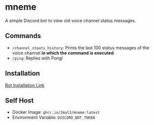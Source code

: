 # mneme

A simple Discord bot to view old voice channel status messages.

## Commands

- `/channel_stauts_history`: Prints the last 100 status messages of the voice channel **in which the command is executed**.
- `/ping`: Replies with Pong!

## Installation

[Bot Installation Link](https://discord.com/oauth2/authorize?client_id=1351188985644322848)

## Self Host

- Docker Image: `ghcr.io/2mal3/mneme:latest`
- Environment Variable: `DISCORD_BOT_TOKEN`
